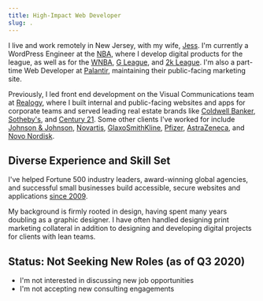 ```yaml
---
title: High-Impact Web Developer
slug: .
---
```

<p class="font-size_150">I live and work remotely in New Jersey, with my wife, <a href="https://jessicawalch.com">Jess</a>. I'm currently a WordPress Engineer at the <a href="https://www.nba.com/">NBA</a>, where I develop digital products for the league, as well as for the <a href="https://www.wnba.com/">WNBA</a>, <a href="https://gleague.nba.com/">G League</a>, and <a href="https://2kleague.nba.com/">2k League</a>. I'm also a part-time Web Developer at <a href="https://www.palantir.com/">Palantir</a>, maintaining their public-facing marketing site.</p>

Previously, I led front end development on the Visual Communications team at [Realogy](https://www.realogy.com/), where I built internal and public-facing websites and apps for corporate teams and served leading real estate brands like [Coldwell Banker](https://www.coldwellbanker.com/), [Sotheby's](https://www.sothebysrealty.com), and [Century&nbsp;21](https://www.century21.com/). Some other clients I've worked for include [Johnson & Johnson](https://www.jnj.com/), [Novartis](https://www.novartis.com/), [GlaxoSmithKline](https://us.gsk.com/en-us/home/), [Pfizer](https://www.pfizer.com/), [AstraZeneca](https://www.astrazeneca.com/), and [Novo Nordisk](https://www.novonordisk.com/).

## Diverse Experience and Skill Set

I've helped Fortune 500 industry leaders, award-winning global agencies, and successful small businesses build accessible, secure websites and applications [since 2009](/resume/).

My background is firmly rooted in design, having spent many years doubling as a graphic designer. I have often handled designing print marketing collateral in addition to designing and developing digital projects for clients with lean teams.

## <span class="font-size_smaller font-weight_400">Status:</span> Not Seeking New Roles <span class="font-size_smaller font-weight_400">(as of Q3 2020)</span>

- I'm not interested in discussing new job opportunities
- I'm not accepting new consulting engagements
